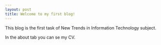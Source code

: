 ```yaml
---
layout: post
title: Welcome to my first blog!
---
```


This blog is the first task of New Trends in Information Technology subject.

In the about tab you can se my CV.

